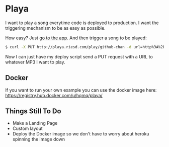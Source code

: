 # Playa

I want to play a song everytime code is deployed to production. I want the triggering mechanism to be as easy as possible.

How easy? Just [go to the app](http://playa.riesd.com/listen/github-chan). And then trigger a song to be played:

```bash
$ curl -X PUT http://playa.riesd.com/play/github-chan -d url=http%3A%2F%2Fwww.noiseaddicts.com%2Fsamples%2F55.mp3
```

Now I can just have my deploy script send a PUT request with a URL to whatever MP3 I want to play.

## Docker

If you want to run your own example you can use the docker image here: https://registry.hub.docker.com/u/hqmq/playa/

## Things Still To Do

* Make a Landing Page
* Custom layout
* Deploy the Docker image so we don't have to worry about heroku spinning the image down
